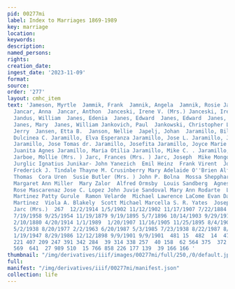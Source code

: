 ```yaml
---
pid: 00277mi
label: Index to Marriages 1869-1989
key: marriage
location: 
keywords: 
description: 
named_persons: 
rights: 
creation_date: 
ingest_date: '2023-11-09'
format: 
source: 
order: '277'
layout: cmhc_item
text: 'Jameson, Myrtle  Jammik, Frank  Jamnik, Angela  Jamnik, Rosie Janancheck, Fannie
  Jancar, Anna  Jancar, Anthon  Janceski, Irene V. (Mrs.) Janceski, Irene Veronica
  Jandus, William  Janes, Edenia  Janes, Edward  Janes, Edward  Janes, George G. D.
  Janes, Mary  Janes, William Jankovich, Paul  Jankowski, Christopher Louis  Jannik,
  Jerry  Jansen, Etta B.  Janson, Nellie  Japelj, Johan  Jaramillo, Billy Jaramillo,
  Dulcinea C. Jaramillo, Elva Esperanza Jaramillo, Jose L. Jaramillo, Jose Lucio Jr.
  Jaramillo, Jose Tomas dr. Jaramillo, Josefita Jaramillo, Joyce Marie Jaramillo,
  Juanita Agnes Jaramillo, Maria Otilia Jaramillo, Mike C. . Jaramillo, Pearl Darlene
  Jarboe, Mollie (Mrs. ) Jarc, Frances (Mrs. ) Jarc, Joseph  Mike Mongone  Joseph
  Jurglic Ignatius Junikar- John Yanezich  Emil Heinz  Frank Virent  Josefa Bucar
  Frederick J. Tindale Thayne M. Crusinberry Mary Adelaide O''Brien Alfred E. Blake  Julia
  Thomas  Cora Uren  Susie Butler (Mrs. ) John P. Bolna  Mossa Shepphard  Anna Gilivich
  Margaret Ann Miller  Mary Zalor  Alfred Ormsby  Louis Sandberg  Agnes Kocevar  Elizabeth
  Rose Mascarenaz Jose C. Lopez John Juvie Sandoval Mary Ann Rodarte  LeAnn Elena
  Martinez Patty Gurule  Ramon Velarde  Michael Lawrence LaCome Evan Dale Reid  Antonio
  Martinez  Viola A. Blakely  Scott Michael Marcella S. R. Yates  Joseph Jarc  Frances
  Jarc (Mrs.)  267  12/2/1914 1/5/1902 11/12/1902 11/17/1907 7/22/1884 7/20/1903 7/7/1907
  7/19/1958 9/25/1954 11/19/1879 9/19/1895 5/7/1896 10/14/1903 9/29/1916 4/15/1925
  2/10/1880 4/20/1914 1/1/1989  1/20/1907 11/16/1905 11/25/1895 8/4/1907 2/8/1986
  5/2/1938 8/20/1977 2/2/1963 6/20/1987 5/3/1985 7/23/1938 8/22/1987 8/25/1979 10/2/1930
  1/19/1947 8/29/1986 12/12/1898 9/9/1901 9/9/1901  481 15  482  14  478  7  579 183
  221 407 209 247 391 342 284  39 314 338 257  40 158  62 564 375  372 323 320 395
  569  641  27 989 510  15 766 858 226 177 139  39 166 166 '
thumbnail: "/img/derivatives/iiif/images/00277mi/full/250,/0/default.jpg"
full: 
manifest: "/img/derivatives/iiif/00277mi/manifest.json"
collection: life
---
```

